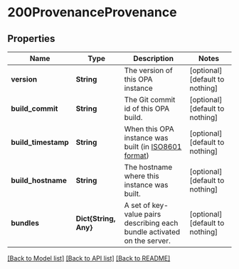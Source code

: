# 200ProvenanceProvenance


## Properties
Name | Type | Description | Notes
------------ | ------------- | ------------- | -------------
**version** | **String** | The version of this OPA instance | [optional] [default to nothing]
**build_commit** | **String** | The Git commit id of this OPA build. | [optional] [default to nothing]
**build_timestamp** | **String** | When this OPA instance was built (in [ISO8601 format](https://www.w3.org/TR/NOTE-datetime)) | [optional] [default to nothing]
**build_hostname** | **String** | The hostname where this instance was built. | [optional] [default to nothing]
**bundles** | **Dict{String, Any}** | A set of key-value pairs describing each bundle activated on the server. | [optional] [default to nothing]


[[Back to Model list]](../README.md#models) [[Back to API list]](../README.md#api-endpoints) [[Back to README]](../README.md)


